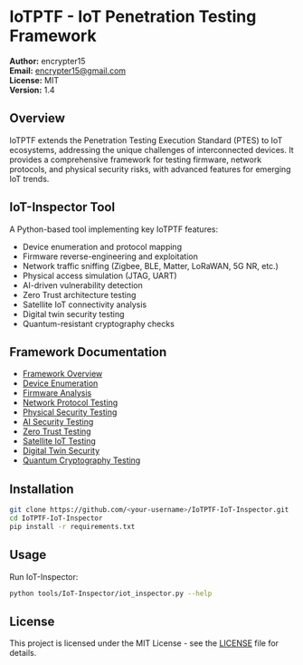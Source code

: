 # IoTPTF - IoT Penetration Testing Framework
**Author:** encrypter15  
**Email:** encrypter15@gmail.com  
**License:** MIT  
**Version:** 1.4  

## Overview
IoTPTF extends the Penetration Testing Execution Standard (PTES) to IoT ecosystems, addressing the unique challenges of interconnected devices. It provides a comprehensive framework for testing firmware, network protocols, and physical security risks, with advanced features for emerging IoT trends.

## IoT-Inspector Tool
A Python-based tool implementing key IoTPTF features:
- Device enumeration and protocol mapping
- Firmware reverse-engineering and exploitation
- Network traffic sniffing (Zigbee, BLE, Matter, LoRaWAN, 5G NR, etc.)
- Physical access simulation (JTAG, UART)
- AI-driven vulnerability detection
- Zero Trust architecture testing
- Satellite IoT connectivity analysis
- Digital twin security testing
- Quantum-resistant cryptography checks

## Framework Documentation
- [Framework Overview](docs/framework_overview.md)
- [Device Enumeration](docs/device_enumeration.md)
- [Firmware Analysis](docs/firmware_analysis.md)
- [Network Protocol Testing](docs/network_protocol_testing.md)
- [Physical Security Testing](docs/physical_security_testing.md)
- [AI Security Testing](docs/ai_security_testing.md)
- [Zero Trust Testing](docs/zero_trust_testing.md)
- [Satellite IoT Testing](docs/satellite_iot_testing.md)
- [Digital Twin Security](docs/digital_twin_security.md)
- [Quantum Cryptography Testing](docs/quantum_cryptography_testing.md)

## Installation
```bash
git clone https://github.com/<your-username>/IoTPTF-IoT-Inspector.git
cd IoTPTF-IoT-Inspector
pip install -r requirements.txt
```

## Usage
Run IoT-Inspector:
```bash
python tools/IoT-Inspector/iot_inspector.py --help
```

## License
This project is licensed under the MIT License - see the [LICENSE](LICENSE) file for details.
